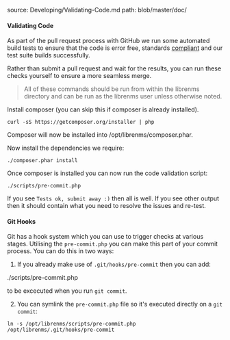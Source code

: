 source: Developing/Validating-Code.md
path: blob/master/doc/

#### Validating Code

As part of the pull request process with GitHub we run some automated build tests to ensure that 
the code is error free, standards [compliant](http://docs.librenms.org/Developing/Code-Guidelines/)
and our test suite builds successfully.

Rather than submit a pull request and wait for the results, you can run these checks yourself to ensure 
a more seamless merge.

> All of these commands should be run from within the librenms directory and can be run as the librenms user 
unless otherwise noted.

Install composer (you can skip this if composer is already installed).

`curl -sS https://getcomposer.org/installer | php`

Composer will now be installed into /opt/librenms/composer.phar.

Now install the dependencies we require:

`./composer.phar install`

Once composer is installed you can now run the code validation script:

`./scripts/pre-commit.php`

If you see `Tests ok, submit away :)` then all is well. If you see other output then it should contain 
what you need to resolve the issues and re-test.

#### Git Hooks

Git has a hook system which you can use to trigger checks at various stages. Utilising the `pre-commit.php` 
you can make this part of your commit process. You can do this in two ways:

1. If you already make use of `.git/hooks/pre-commit` then you can add:

./scripts/pre-commit.php

to be excecuted when you run `git commit`.

2. You can symlink the `pre-commit.php` file so it's executed directly on a `git commit`:

`ln -s /opt/librenms/scripts/pre-commit.php /opt/librenms/.git/hooks/pre-commit`
